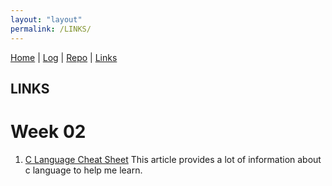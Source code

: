 ```yaml
---
layout: "layout"
permalink: /LINKS/
---
```


[Home](https://hafidzsulistyan.github.io/os212/) | [Log](https://hafidzsulistyan.github.io/os212/TXT/mylog.txt) | [Repo](https://github.com/hafidzsulistyan/os212) | [Links](.)

## LINKS
# Week 02
1. [C Language Cheat Sheet](https://developerinsider.co/c-programming-language-cheat-sheet/)
   This article provides a lot of information about c language to help me learn.

